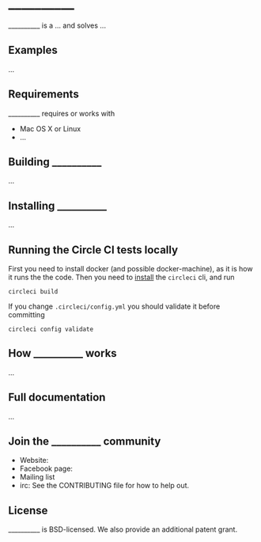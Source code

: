 # __________
__________ is a ... and solves ...

## Examples
...

## Requirements
__________ requires or works with
* Mac OS X or Linux
* ...

## Building __________
...

## Installing __________
...

## Running the Circle CI tests locally

First you need to install docker (and possible docker-machine), as it is how it
runs the the code. Then you need to
[install](https://circleci.com/docs/2.0/local-cli/) the `circleci` cli, and run

    circleci build

If you change `.circleci/config.yml` you should validate it before committing

    circleci config validate

## How __________ works
...

## Full documentation
...

## Join the __________ community
* Website:
* Facebook page:
* Mailing list
* irc:
See the CONTRIBUTING file for how to help out.

## License
__________ is BSD-licensed. We also provide an additional patent grant.
